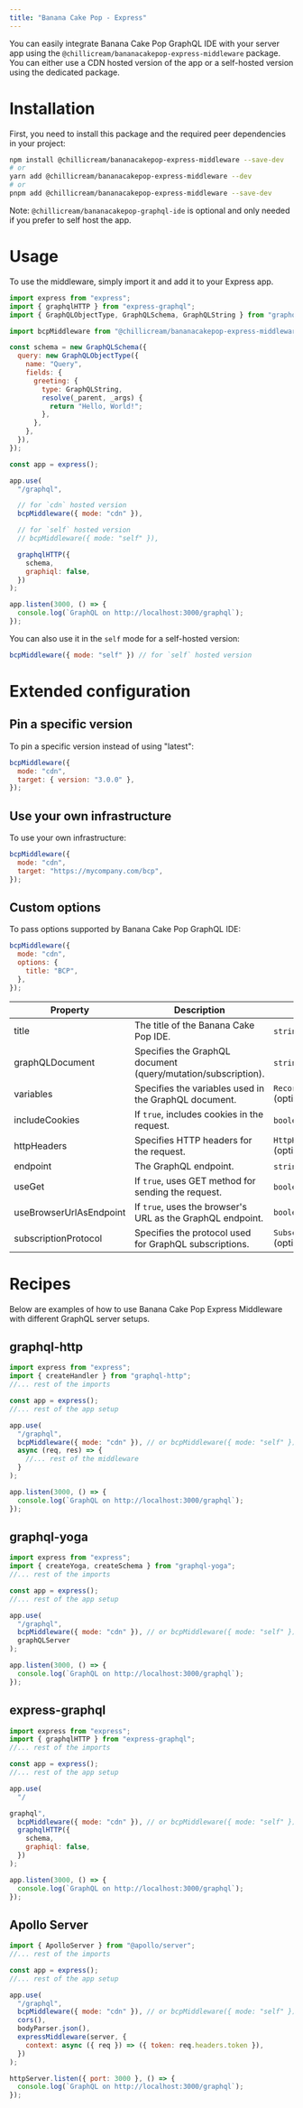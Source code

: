 ```yaml
---
title: "Banana Cake Pop - Express"
---
```


You can easily integrate Banana Cake Pop GraphQL IDE with your server app using the `@chillicream/bananacakepop-express-middleware` package.
You can either use a CDN hosted version of the app or a self-hosted version using the dedicated package.

# Installation

First, you need to install this package and the required peer dependencies in your project:

```bash
npm install @chillicream/bananacakepop-express-middleware --save-dev
# or
yarn add @chillicream/bananacakepop-express-middleware --dev
# or
pnpm add @chillicream/bananacakepop-express-middleware --save-dev
```

Note: `@chillicream/bananacakepop-graphql-ide` is optional and only needed if you prefer to self host the app.

# Usage

To use the middleware, simply import it and add it to your Express app.

```javascript
import express from "express";
import { graphqlHTTP } from "express-graphql";
import { GraphQLObjectType, GraphQLSchema, GraphQLString } from "graphql";

import bcpMiddleware from "@chillicream/bananacakepop-express-middleware";

const schema = new GraphQLSchema({
  query: new GraphQLObjectType({
    name: "Query",
    fields: {
      greeting: {
        type: GraphQLString,
        resolve(_parent, _args) {
          return "Hello, World!";
        },
      },
    },
  }),
});

const app = express();

app.use(
  "/graphql",

  // for `cdn` hosted version
  bcpMiddleware({ mode: "cdn" }),

  // for `self` hosted version
  // bcpMiddleware({ mode: "self" }),

  graphqlHTTP({
    schema,
    graphiql: false,
  })
);

app.listen(3000, () => {
  console.log(`GraphQL on http://localhost:3000/graphql`);
});
```

You can also use it in the `self` mode for a self-hosted version:

```javascript
bcpMiddleware({ mode: "self" }) // for `self` hosted version
```

# Extended configuration

## Pin a specific version

To pin a specific version instead of using "latest":

```javascript
bcpMiddleware({
  mode: "cdn",
  target: { version: "3.0.0" },
});
```

## Use your own infrastructure

To use your own infrastructure:

```javascript
bcpMiddleware({
  mode: "cdn",
  target: "https://mycompany.com/bcp",
});
```

## Custom options

To pass options supported by Banana Cake Pop GraphQL IDE:

```javascript
bcpMiddleware({
  mode: "cdn",
  options: {
    title: "BCP",
  },
});
```

| Property                | Description                                                   | Type                              |
| ----------------------- | ------------------------------------------------------------- | --------------------------------- |
| title                   | The title of the Banana Cake Pop IDE.                         | `string` (optional)               |
| graphQLDocument         | Specifies the GraphQL document (query/mutation/subscription). | `string` (optional)               |
| variables               | Specifies the variables used in the GraphQL document.         | `Record<string, any>` (optional)  |
| includeCookies          | If `true`, includes cookies in the request.                   | `boolean` (optional)              |
| httpHeaders             | Specifies HTTP headers for the request.                       | `HttpHeaderDictionary` (optional) |
| endpoint                | The GraphQL endpoint.                                         | `string` (optional)               |
| useGet                  | If `true`, uses GET method for sending the request.           | `boolean` (optional)              |
| useBrowserUrlAsEndpoint | If `true`, uses the browser's URL as the GraphQL endpoint.    | `boolean`                         |
| subscriptionProtocol    | Specifies the protocol used for GraphQL subscriptions.        | `SubscriptionProtocol` (optional) |

# Recipes

Below are examples of how to use Banana Cake Pop Express Middleware with different GraphQL server setups.

## graphql-http

```javascript
import express from "express";
import { createHandler } from "graphql-http";
//... rest of the imports

const app = express();
//... rest of the app setup

app.use(
  "/graphql",
  bcpMiddleware({ mode: "cdn" }), // or bcpMiddleware({ mode: "self" }),
  async (req, res) => {
    //... rest of the middleware
  }
);

app.listen(3000, () => {
  console.log(`GraphQL on http://localhost:3000/graphql`);
});
```

## graphql-yoga

```javascript
import express from "express";
import { createYoga, createSchema } from "graphql-yoga";
//... rest of the imports

const app = express();
//... rest of the app setup

app.use(
  "/graphql",
  bcpMiddleware({ mode: "cdn" }), // or bcpMiddleware({ mode: "self" }),
  graphQLServer
);

app.listen(3000, () => {
  console.log(`GraphQL on http://localhost:3000/graphql`);
});
```

## express-graphql

```javascript
import express from "express";
import { graphqlHTTP } from "express-graphql";
//... rest of the imports

const app = express();
//... rest of the app setup

app.use(
  "/

graphql",
  bcpMiddleware({ mode: "cdn" }), // or bcpMiddleware({ mode: "self" }),
  graphqlHTTP({
    schema,
    graphiql: false,
  })
);

app.listen(3000, () => {
  console.log(`GraphQL on http://localhost:3000/graphql`);
});
```

## Apollo Server

```javascript
import { ApolloServer } from "@apollo/server";
//... rest of the imports

const app = express();
//... rest of the app setup

app.use(
  "/graphql",
  bcpMiddleware({ mode: "cdn" }), // or bcpMiddleware({ mode: "self" }),
  cors(),
  bodyParser.json(),
  expressMiddleware(server, {
    context: async ({ req }) => ({ token: req.headers.token }),
  })
);

httpServer.listen({ port: 3000 }, () => {
  console.log(`GraphQL on http://localhost:3000/graphql`);
});
```
